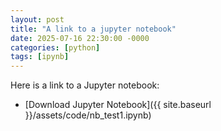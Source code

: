 ```yaml
---
layout: post
title: "A link to a jupyter notebook"
date: 2025-07-16 22:30:00 -0000
categories: [python]
tags: [ipynb]
---
```


Here is a link to a Jupyter notebook:
- [Download Jupyter Notebook]({{ site.baseurl }}/assets/code/nb_test1.ipynb)
